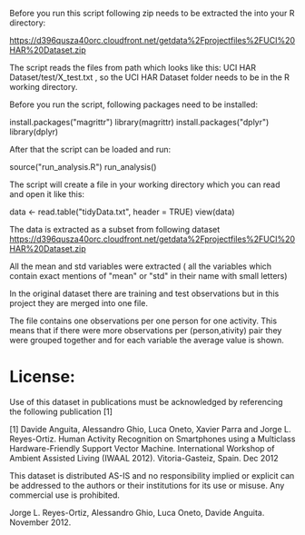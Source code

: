 Before you run this script following zip  needs to  be extracted the into your R directory:

https://d396qusza40orc.cloudfront.net/getdata%2Fprojectfiles%2FUCI%20HAR%20Dataset.zip

The script reads the files from path which looks like this: UCI HAR Dataset/test/X_test.txt , so the UCI HAR Dataset folder needs to be in the R working directory.

Before you run the script, following packages need to be installed:

install.packages("magrittr")
library(magrittr)
install.packages("dplyr")
library(dplyr)

After that the script can be loaded and run:

source("run_analysis.R")
run_analysis()

The script will create a file in your working directory which you can read and open it like this:

data <- read.table("tidyData.txt", header = TRUE)
view(data)

The data is extracted as a subset from following dataset 
https://d396qusza40orc.cloudfront.net/getdata%2Fprojectfiles%2FUCI%20HAR%20Dataset.zip

All the mean and std variables were extracted ( all the variables which contain exact mentions of "mean" or "std" in their name with small letters)

In the original dataset there are training and test observations but in this project they are merged into one file. 

The file contains one observations per one person for one activity. 
This means that if there were more observations per (person,ativity) pair they were grouped together and for each variable the average value is shown.

License:
========
Use of this dataset in publications must be acknowledged by referencing the following publication [1] 

[1] Davide Anguita, Alessandro Ghio, Luca Oneto, Xavier Parra and Jorge L. Reyes-Ortiz. Human Activity Recognition on Smartphones using a Multiclass Hardware-Friendly Support Vector Machine. International Workshop of Ambient Assisted Living (IWAAL 2012). Vitoria-Gasteiz, Spain. Dec 2012

This dataset is distributed AS-IS and no responsibility implied or explicit can be addressed to the authors or their institutions for its use or misuse. Any commercial use is prohibited.

Jorge L. Reyes-Ortiz, Alessandro Ghio, Luca Oneto, Davide Anguita. November 2012.
